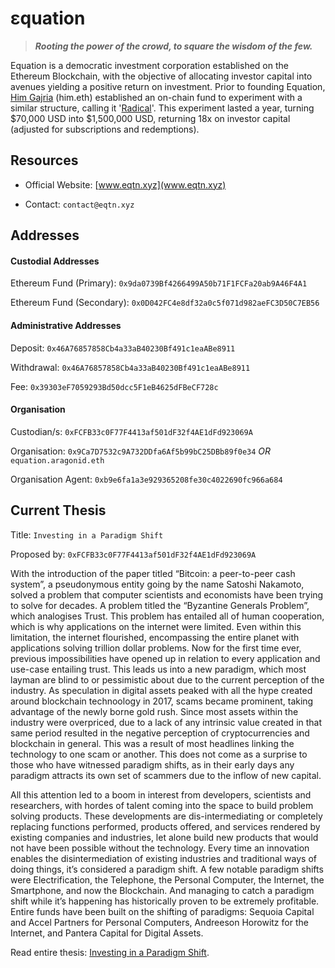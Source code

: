 # εquation

> ***Rooting the power of the crowd, to square the wisdom of the few.***

Equation is a democratic investment corporation established on the Ethereum Blockchain, with the objective of allocating investor capital into avenues yielding a positive return on investment. Prior to founding Equation, [Him Gajria](www.himgajria.com) (him.eth) established an on-chain fund to experiment with a similar structure, calling it '[Radical](www.rdcl.xyz)'. This experiment lasted a year, turning $70,000 USD into $1,500,000 USD, returning 18x on investor capital (adjusted for subscriptions and redemptions).


## Resources

- Official Website: [www.eqtn.xyz](www.eqtn.xyz)

- Contact: `contact@eqtn.xyz`


## Addresses

#### Custodial Addresses

Ethereum Fund (Primary): `0x9da0739Bf4266499A50b71F1FCFa20ab9A46F4A1`

Ethereum Fund (Secondary): `0x0D042FC4e8df32a0c5f071d982aeFC3D50C7EB56`

#### Administrative Addresses

Deposit: `0x46A76857858Cb4a33aB40230Bf491c1eaABe8911`

Withdrawal: `0x46A76857858Cb4a33aB40230Bf491c1eaABe8911`

Fee: `0x39303eF7059293Bd50dcc5F1eB4625dFBeCF728c`

#### Organisation

Custodian/s: `0xFCFB33c0F77F4413af501dF32f4AE1dFd923069A`

Organisation: `0x9Ca7D7532c9A732DDfa6Af5b99bC25DBb89f0e34` *OR* `equation.aragonid.eth`

Organisation Agent: `0xb9e6fa1a3e929365208fe30c4022690fc966a684`


## Current Thesis

Title: `Investing in a Paradigm Shift`

Proposed by: `0xFCFB33c0F77F4413af501dF32f4AE1dFd923069A`

With the introduction of the paper titled “Bitcoin: a peer-to-peer cash system”, a pseudonymous entity going by the name Satoshi Nakamoto, solved a problem that computer scientists and economists have been trying to solve for decades. A problem titled the “Byzantine Generals Problem”, which analogises Trust. This problem has entailed all of human cooperation, which is why applications on the internet were limited. Even within this limitation, the internet flourished, encompassing the entire planet with applications solving trillion dollar problems. Now for the first time ever, previous impossibilities have opened up in relation to every application and use-case entailing trust. This leads us into a new paradigm, which most layman are blind to or pessimistic about due to the current perception of the industry.
As speculation in digital assets peaked with all the hype created around blockchain technoology in 2017, scams became prominent, taking advantage of the newly borne gold rush. Since most assets within the industry were overpriced, due to a lack of any intrinsic value created in that same period resulted in the negative perception of cryptocurrencies and blockchain in general. This was a result of most headlines linking the technology to one scam or another. This does not come as a surprise to those who have witnessed paradigm shifts, as in their early days any paradigm attracts its own set of scammers due to the inflow of new capital.

All this attention led to a boom in interest from developers, scientists and researchers, with hordes of talent coming into the space to build problem solving products. These developments are dis-intermediating or completely replacing functions performed, products offered, and services rendered by existing companies and industries, let alone build new products that would not have been possible without the technology. Every time an innovation enables the disintermediation of existing industries and traditional ways of doing things, it’s considered a paradigm shift. A few notable paradigm shifts were Electrification, the Telephone, the Personal Computer, the Internet, the Smartphone, and now the Blockchain. And managing to catch a paradigm shift while it’s happening has historically proven to be extremely profitable. Entire funds have been built on the shifting of paradigms: Sequoia Capital and Accel Partners for Personal Computers, Andreeson Horowitz for the Internet, and Pantera Capital for Digital Assets.

Read entire thesis: [Investing in a Paradigm Shift](https://www.himgajria.com/writings/cryptothesis).
